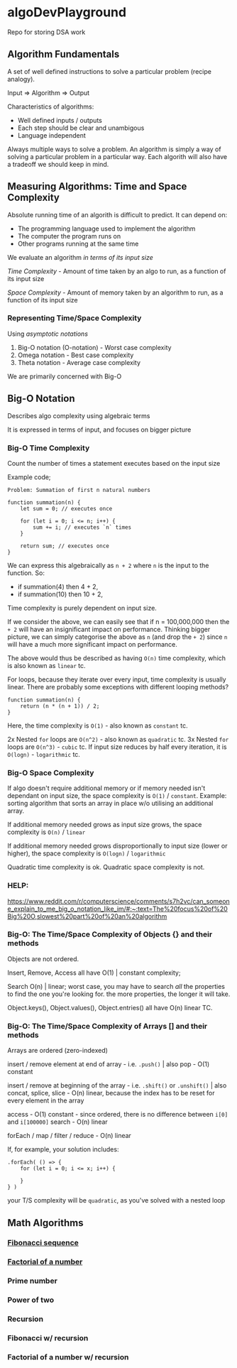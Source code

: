 # algoDevPlayground

Repo for storing DSA work

## Algorithm Fundamentals

A set of well defined instructions to solve a particular problem (recipe analogy).

Input => Algorithm => Output

Characteristics of algorithms:

-   Well defined inputs / outputs
-   Each step should be clear and unambigous
-   Language independent

Always multiple ways to solve a problem.
An algorithm is simply a way of solving a particular problem in a particular way. Each algorith will also have a tradeoff we should keep in mind.

## Measuring Algorithms: Time and Space Complexity

Absolute running time of an algorith is difficult to predict. It can depend on:

-   The programming language used to implement the algorithm
-   The computer the program runs on
-   Other programs running at the same time

We evaluate an algorithm _in terms of its input size_

_Time Complexity_ - Amount of time taken by an algo to run, as a function of its input size

_Space Complexity_ - Amount of memory taken by an algorithm to run, as a function of its input size

### Representing Time/Space Complexity

Using _asymptotic notations_

1. Big-O notation (O-notation) - Worst case complexity
2. Omega notation - Best case complexity
3. Theta notation - Average case complexity

We are primarily concerned with Big-O

## Big-O Notation

Describes algo complexity using algebraic terms

It is expressed in terms of input, and focuses on bigger picture

### Big-O Time Complexity

Count the number of times a statement executes based on the input size

Example code;

```
Problem: Summation of first n natural numbers

function summation(n) {
    let sum = 0; // executes once

    for (let i = 0; i <= n; i++) {
        sum += i; // executes `n` times
    }

    return sum; // executes once
}

```

We can express this algebraically as `n + 2` where `n` is the input to the function. So:

-   if summation(4) then 4 + 2,
-   if summation(10) then 10 + 2,

Time complexity is purely dependent on input size.

If we consider the above, we can easily see that if n = 100,000,000 then the `+ 2` will have an insignificant impact on performance. Thinking bigger picture, we can
simply categorise the above as `n` (and drop the `+ 2`) since `n` will have a much more significant impact on performance.

The above would thus be described as having `O(n)` time complexity, which is also known as `linear` tc.

For loops, because they iterate over every input, time complexity is usually linear. There are probably some exceptions with different looping methods?

```
function summation(n) {
    return (n * (n + 1)) / 2;
}
```

Here, the time complexity is `O(1)` - also known as `constant` tc.

2x Nested `for` loops are `O(n^2)` - also known as `quadratic` tc.
3x Nested `for` loops are `O(n^3)` - `cubic` tc.
If input size reduces by half every iteration, it is `O(logn)` - `logarithmic` tc.

### Big-O Space Complexity

If algo doesn't require additional memory or if memory needed isn't dependant on input size, the space complexity is `O(1)` / `constant`. Example: sorting algorithm that sorts an array in place w/o utilising an additional array.

If additional memory needed grows as input size grows, the space complexity is `O(n)` / `linear`

If additional memory needed grows disproportionally to input size (lower or higher), the space complexity is `O(logn)` / `logarithmic`

Quadratic time complexity is ok. Quadratic space complexity is not.

### HELP:

https://www.reddit.com/r/computerscience/comments/s7h2vc/can_someone_explain_to_me_big_o_notation_like_im/#:~:text=The%20focus%20of%20Big%20O,slowest%20part%20of%20an%20algorithm

### Big-O: The Time/Space Complexity of Objects {} and their methods

Objects are not ordered.

Insert, Remove, Access all have O(1) | constant complexity;

Search O(n) | linear; worst case, you may have to search _all_ the properties to find the one you're looking for. the more properties, the longer it will take.

Object.keys(), Object.values(), Object.entries() all have O(n) linear TC.

### Big-O: The Time/Space Complexity of Arrays [] and their methods

Arrays are ordered (zero-indexed)

insert / remove element at end of array - i.e. `.push()` | also pop - O(1) constant

insert / remove at beginning of the array - i.e. `.shift()` or `.unshift()` | also concat, splice, slice - O(n) linear, because the index has to be reset for every element in the array

access - O(1) constant - since ordered, there is no difference between `i[0]` and `i[100000]`
search - O(n) linear

forEach / map / filter / reduce - O(n) linear

If, for example, your solution includes:

```
.forEach( () => {
    for (let i = 0; i <= x; i++) {

    }
} )

```

your T/S complexity will be `quadratic`, as you've solved with a nested loop

## Math Algorithms

### [Fibonacci sequence](algoDevPlayground/mathAlgorithms/fibonacci.js)

### [Factorial of a number](algoDevPlayground/mathAlgorithms/fibonacci.js)

### Prime number

### Power of two

### Recursion

### Fibonacci w/ recursion

### Factorial of a number w/ recursion
